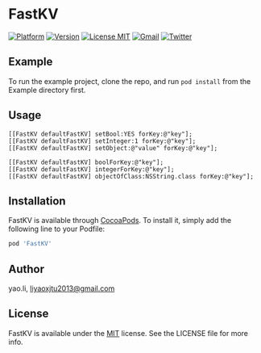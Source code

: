 # FastKV
[![Platform](https://img.shields.io/cocoapods/p/TinyPart.svg?style=flat)](https://cocoapods.org/?q=tinypart)
[![Version](https://img.shields.io/cocoapods/v/FastKV.svg?style=flat)](https://cocoapods.org/pods/FastKV)
[![License MIT](https://img.shields.io/badge/license-MIT-green.svg?style=flat)](https://github.com/RyanLeeLY/TinyPart/blob/master/LICENSE)
[![Gmail](https://img.shields.io/badge/Gmail-@liyaoxjtu2013-red.svg?style=flat)](mail://liyaoxjtu2013@gmail.com)
[![Twitter](https://img.shields.io/twitter/url/http/shields.io.svg?style=social)](https://twitter.com/liyaoryan)

## Example

To run the example project, clone the repo, and run `pod install` from the Example directory first.


## Usage
```
[[FastKV defaultFastKV] setBool:YES forKey:@"key"];
[[FastKV defaultFastKV] setInteger:1 forKey:@"key"];
[[FastKV defaultFastKV] setObject:@"value" forKey:@"key"];

[[FastKV defaultFastKV] boolForKey:@"key"];
[[FastKV defaultFastKV] integerForKey:@"key"];
[[FastKV defaultFastKV] objectOfClass:NSString.class forKey:@"key"];
```

## Installation

FastKV is available through [CocoaPods](https://cocoapods.org). To install
it, simply add the following line to your Podfile:

```ruby
pod 'FastKV'
```

## Author

yao.li, liyaoxjtu2013@gmail.com

## License

FastKV is available under the [MIT](https://github.com/RyanLeeLY/FastKV/blob/master/LICENSE) license. See the LICENSE file for more info.
